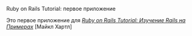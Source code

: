  Ruby on Rails Tutorial: первое приложение

Это первое приложение для
[*Ruby on Rails Tutorial: Изучение Rails на Примерах*](http://railstutorial.org/)
 [Майкл Хартл]
